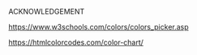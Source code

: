 





ACKNOWLEDGEMENT

https://www.w3schools.com/colors/colors_picker.asp

https://htmlcolorcodes.com/color-chart/